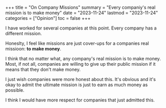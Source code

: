 +++
title = "On Company Missions"
summary = "Every companiy's real mission is to make money"
date = "2023-11-24"
lastmod = "2023-11-24"
categories = ["Opinion"]
toc = false
+++

I have worked for several companies at this point. Every company has a different mission. 

Honeslty, I feel like missions are just cover-ups for a companies real missioon: **to make money**.

I think that no matter what, any company's real mission is to make money. Most, if not all, companies are willing to give up their public mission if it means that they don't make money.

I just wish companies were more honest about this. It's obvious and it's okay to admit the ultimate mission is just to earn as much money as possible.

I think I would have more respect for companies that just admitted this.